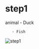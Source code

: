 # step1

animal - Duck

       - Fish


![step1](https://github.com/haji8-thehaji/lecture-java/blob/main/download/java-designpattern/00.UML/step1/step1.png)
